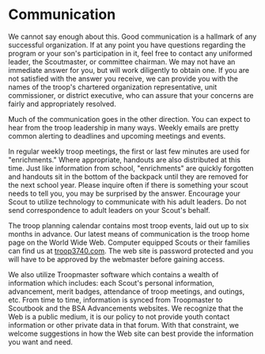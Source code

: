 # Communication

We cannot say enough about this. Good communication is a hallmark of any successful organization. If at any point you have questions regarding the program or your son's participation in it, feel free to contact any uniformed leader, the Scoutmaster, or committee chairman. We may not have an immediate answer  for you, but will work diligently to obtain one. If you are not satisfied with the answer you receive, we can  provide you with the names of the troop's chartered organization representative, unit commissioner, or district executive, who can assure that your concerns are fairly and appropriately resolved.

Much of the communication goes in the other direction. You can expect to hear from the troop leadership  in many ways. Weekly emails are pretty common alerting to deadlines and upcoming meetings and events.

In regular weekly troop meetings, the first or last few minutes are used for "enrichments." Where appropriate, handouts are also distributed at this time. Just like information from school, "enrichments" are quickly forgotten and handouts sit in the bottom of the backpack until they are removed for the next school year. Please inquire often if there is something your scout needs to tell you, you may be surprised by the answer. Encourage your Scout to utilize technology to communicate with his adult leaders. Do not send correspondence to adult leaders on your Scout's behalf.

The troop planning calendar contains most troop events, laid out up to six months in advance. Our latest means of communication is the troop home page on the World Wide Web. Computer equipped Scouts or their families can find us at [troop3740.com](http://www.troop3740.com). The web site is password protected and you will have to be approved by the webmaster before gaining access.

We also utilize Troopmaster software which contains a wealth of information which includes: each Scout's personal information, advancement, merit badges, attendance of troop meetings, and outings, etc. From time to time, information is synced from Troopmaster to Scoutbook and the BSA Advancements websites. We recognize that the Web is a public medium, it is our policy to not provide youth contact information or other private data in that forum. With that constraint, we welcome suggestions in how the Web site can best provide the information you want and need.
